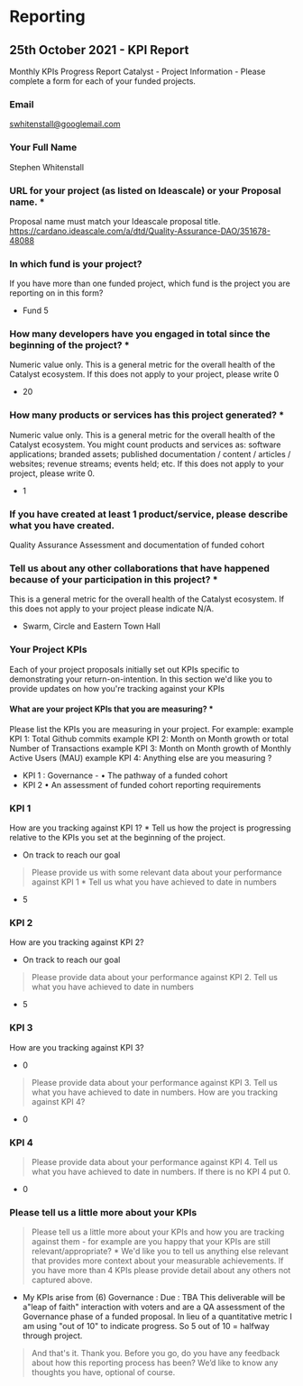 # Reporting

## 25th October 2021 - KPI Report&#x20;
Monthly KPIs Progress Report
Catalyst - Project Information - Please complete a form for each of your funded projects.

### Email
swhitenstall@googlemail.com
### Your Full Name
Stephen Whitenstall
### URL for your project (as listed on Ideascale) or your Proposal name. *
Proposal name must match your Ideascale proposal title.
https://cardano.ideascale.com/a/dtd/Quality-Assurance-DAO/351678-48088
### In which fund is your project?
If you have more than one funded project, which fund is the project you are reporting on in this form? 
- Fund 5
### How many developers have you engaged in total since the beginning of the project? *
Numeric value only. This is a general metric for the overall health of the Catalyst ecosystem. If this does not apply to your project, please write 0
- 20
### How many products or services has this project generated? *
Numeric value only. This is a general metric for the overall health of the Catalyst ecosystem. You might count products and services as: software applications; branded assets; published documentation / content / articles / websites; revenue streams; events held; etc. If this does not apply to your project, please write 0. 
- 1
### If you have created at least 1 product/service, please describe what you have created.
Quality Assurance Assessment and documentation of funded cohort
### Tell us about any other collaborations that have happened because of your participation in this project? *
This is a general metric for the overall health of the Catalyst ecosystem. If this does not apply to your project please indicate N/A. 
- Swarm, Circle and Eastern Town Hall
### Your Project KPIs
Each of your project proposals initially set out KPIs specific to demonstrating your return-on-intention. In this section we'd like you to provide updates on how you're tracking against your KPIs
#### What are your project KPIs that you are measuring? *
Please list the KPIs you are measuring in your project. For example: example KPI 1: Total Github commits example KPI 2: Month on Month growth or total Number of Transactions example KPI 3: Month on Month growth of Monthly Active Users (MAU) example KPI 4: Anything else are you measuring ?
- KPI 1 : Governance - • The pathway of a funded cohort
- KPI 2 • An assessment of funded cohort reporting requirements
### KPI 1
How are you tracking against KPI 1? *
Tell us how the project is progressing relative to the KPIs you set at the beginning of the project.
- On track to reach our goal	
> Please provide us with some relevant data about your performance against KPI 1 *
> Tell us what you have achieved to date in numbers 
- 5
### KPI 2
How are you tracking against KPI 2? 
- On track to reach our goal	
> Please provide data about your performance against KPI 2.
Tell us what you have achieved to date in numbers 
- 5
### KPI 3
How are you tracking against KPI 3? 
- 0
> Please provide data about your performance against KPI 3.
Tell us what you have achieved to date in numbers.
How are you tracking against KPI 4? 
- 0
### KPI 4
> Please provide data about your performance against KPI 4.
Tell us what you have achieved to date in numbers. If there is no KPI 4 put 0. 
- 0
### Please tell us a little more about your KPIs
> Please tell us a little more about your KPIs and how you are tracking against them - for example are you happy that your KPIs are still relevant/appropriate? *
> We'd like you to tell us anything else relevant that provides more context about your measurable achievements. If you have more than 4 KPIs please provide detail about any others not captured above. 
- My KPIs arise from (6) Governance : Due : TBA This deliverable will be a"leap of faith" interaction with voters and are a QA assessment of the Governance phase of a funded proposal. In lieu of a quantitative metric I am using "out of 10" to indicate progress. So 5 out of 10 = halfway through project.
> And that's it. Thank you. Before you go, do you have any feedback about how this reporting process has been? We’d like to know any thoughts you have, optional of course.


